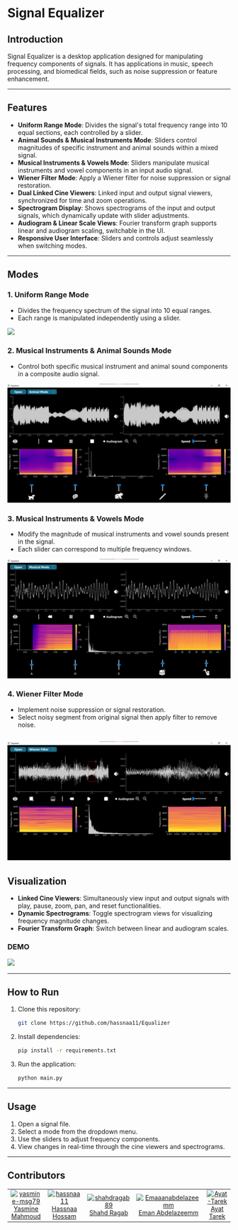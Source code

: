# Signal Equalizer

## Introduction
Signal Equalizer is a desktop application designed for manipulating frequency components of signals. It has applications in music, speech processing, and biomedical fields, such as noise suppression or feature enhancement.

---

## Features
- **Uniform Range Mode**: Divides the signal's total frequency range into 10 equal sections, each controlled by a slider.
- **Animal Sounds & Musical Instruments Mode**: Sliders control magnitudes of specific instrument and animal sounds within a mixed signal.
- **Musical Instruments & Vowels Mode**: Sliders manipulate musical instruments and vowel components in an input audio signal.
- **Wiener Filter Mode**: Apply a Wiener filter for noise suppression or signal restoration.
- **Dual Linked Cine Viewers**: Linked input and output signal viewers, synchronized for time and zoom operations.
- **Spectrogram Display**: Shows spectrograms of the input and output signals, which dynamically update with slider adjustments.
- **Audiogram & Linear Scale Views**: Fourier transform graph supports linear and audiogram scaling, switchable in the UI.
- **Responsive User Interface**: Sliders and controls adjust seamlessly when switching modes.

---

## Modes
### 1. Uniform Range Mode
- Divides the frequency spectrum of the signal into 10 equal ranges.
- Each range is manipulated independently using a slider.

 ![](https://github.com/user-attachments/assets/7bcc2666-e578-4140-8757-fc95095cb8a0)

### 2. Musical Instruments & Animal Sounds Mode
- Control both specific musical instrument and animal sound components in a composite audio signal.

 ![](media/animal_mode.png)

### 3. Musical Instruments & Vowels Mode
- Modify the magnitude of musical instruments and vowel sounds present in the signal.
- Each slider can correspond to multiple frequency windows.

![](media/music_mode.png)
 
### 4. Wiener Filter Mode
- Implement noise suppression or signal restoration.
- Select noisy segment from original signal then apply filter to remove noise.

![](media/wiener.png)
---

## Visualization
- **Linked Cine Viewers**: Simultaneously view input and output signals with play, pause, zoom, pan, and reset functionalities.
- **Dynamic Spectrograms**: Toggle spectrogram views for visualizing frequency magnitude changes.
- **Fourier Transform Graph**: Switch between linear and audiogram scales.

### DEMO

![](media/equilizer_demo.gif)

---

## How to Run
1. Clone this repository:
   ```bash
   git clone https://github.com/hassnaa11/Equalizer
   ```
2. Install dependencies:
   ```bash
   pip install -r requirements.txt
   ```
3. Run the application:
   ```bash
   python main.py
   ```

---

## Usage
1. Open a signal file.
2. Select a mode from the dropdown menu.
3. Use the sliders to adjust frequency components.
4. View changes in real-time through the cine viewers and spectrograms.

---

## Contributors

<table align="center" width="100%">
  <tr>
    <td align="center" width="20%">
      <a href="https://github.com/yasmine-msg79">
        <img src="https://github.com/yasmine-msg79.png?size=100" style="width:80%;" alt="yasmine-msg79"/>
      </a>
      <br />
      <a href="https://github.com/yasmine-msg79">Yasmine Mahmoud</a>
    </td>
    <td align="center" width="20%">
      <a href="https://github.com/hassnaa11">
        <img src="https://github.com/hassnaa11.png?size=100" style="width:80%;" alt="hassnaa11"/>
      </a>
      <br />
      <a href="https://github.com/hassnaa11">Hassnaa Hossam</a>
    </td>
    <td align="center" width="20%">
      <a href="https://github.com/shahdragab89">
        <img src="https://github.com/shahdragab89.png?size=100" style="width:80%;" alt="shahdragab89"/>
      </a>
      <br />
      <a href="https://github.com/shahdragab89">Shahd Ragab</a>
    </td>
   <td align="center" width="20%">
      <a href="https://github.com/Emaaanabdelazeemm">
        <img src="https://github.com/Emaaanabdelazeemm.png?size=100" style="width:80%;" alt="Emaaanabdelazeemm"/>
      </a>
      <br />
      <a href="https://github.com/Emaaanabdelazeemm">Eman Abdelazeemm</a>
    </td>
   <td align="center" width="20%">
      <a href="https://github.com/Ayat-Tarek">
        <img src="https://github.com/Ayat-Tarek.png?size=100" style="width:80%;" alt="Ayat-Tarek"/>
      </a>
      <br />
      <a href="https://github.com/Ayat-Tarek">Ayat Tarek</a>
    </td>
  </tr>
</table>




